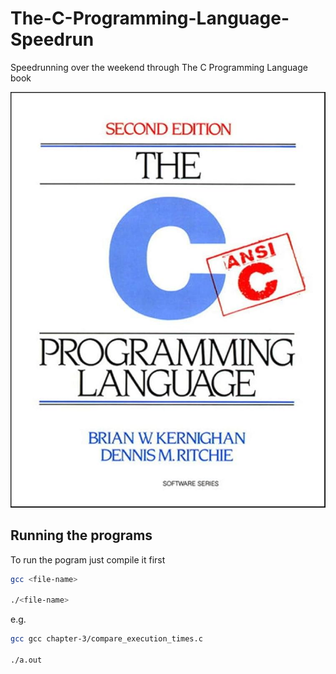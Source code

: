 # The-C-Programming-Language-Speedrun
Speedrunning over the weekend through The C Programming Language book

![alt text](./image.jpg)

## Running the programs

To run the pogram just compile it first

```bash
gcc <file-name>

./<file-name>
```

e.g.

```bash
gcc gcc chapter-3/compare_execution_times.c

./a.out
```

